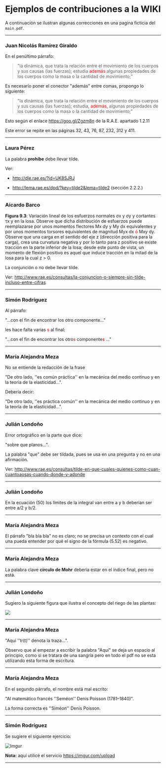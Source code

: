 # Ejemplos de contribuciones a la WIKI

A continuación se ilustran algunas correcciones en una pagina ficticia del `main.pdf`.

---

### Juan Nicolás Ramírez Giraldo

En el penúltimo párrafo:

> "la dinámica, que trata la relación entre el movimiento de los cuerpos y sus causas (las fuerzas); estudia <span style="color: #ff0000">además</span> algunas propiedades de los cuerpos como la masa o la cantidad de movimiento;"

Es necesario poner el conector "además" entre comas, propongo lo siguiente:

> "la dinámica, que trata la relación entre el movimiento de los cuerpos y sus causas (las fuerzas); estudia<span style="color: #ff0000">, además,</span> algunas propiedades de los cuerpos como la masa o la cantidad de movimiento;"

Esto según el enlace https://goo.gl/Zgzm8n de la R.A.E. apartado 1.2.11

Este error se repite en las páginas 32, 43, 76, 87, 232, 312 y 411.

---

### Laura Pérez

La palabra **prohíbe** debe llevar tilde.

Ver: 

* http://dle.rae.es/?id=UK8SJRJ

* http://lema.rae.es/dpd/?key=tilde2&lema=tilde2 (sección 2.2.2.)

---

### Aicardo Barco

**Figura 9.3**: Variación lineal de los esfuerzos normales σx y σy y cortantes τx y en la losa. Observe  que dicha distribución de esfuerzos puede reemplazarse por unos momentos flectores  Mx dy y My dx equivalentes y por unos momentos torsores equivalentes de magnitud Myx dx <span style="color: #ff0000">ó</span> Mxy dy. Observe que una carga en el sentido del eje z (dirección positiva para la carga), crea una curvatura negativa y por lo tanto para z positivo se existe tracción en la parte inferior de la losa; desde este punto de vista, un momento de flexión positivo es aquel que induce tracción en la mitad de la losa para la cual z > 0.

La conjunción o no debe llevar tilde.

Ver:  http://www.rae.es/consultas/la-conjuncion-o-siempre-sin-tilde-incluso-entre-cifras

---

### Simón Rodríguez

Al párrafo:

"...con el fin de encontrar los otro componente..."

les hace falta varias <span style="color: #ff0000">s</span> al final:

"...con el fin de encontrar los otro<span style="color: #ff0000">s</span> componente<span style="color: #ff0000">s</span> ..."

---

### María Alejandra Meza

No se entiende la redacción de la frase 

"De otro lado, ''es común práctica'' en la mecánica del medio continuo y en la teoría de la elasticidad...".

Debería decir:

"De otro lado, ''es práctica común'' en la mecánica del medio continuo y en la teoría de la elasticidad...".

---

### Julián Londoño

Error ortográfico en la parte que dice:

"sobre que planos...". 

La palabra "que" debe ser tildada, pues se usa en una pregunta y no en una afirmación.

Ver: http://www.rae.es/consultas/tilde-en-que-cuales-quienes-como-cuan-cuantoaosas-cuando-donde-y-adonde

---

### Julián Londoño

En la ecuación (50) los límites de la integral van entre a y b deberían ser entre a/2 y b/2.

---

### María Alejandra Meza

El párrafo "bla bla bla" no es claro; no se precisa un contexto con el cual una pueda entender por qué el signo de la fórmula (5.52) es negativo.

---

### María Alejandra Meza

La palabra clave **círculo de Mohr** debería estar en el índice final, pero no está.

---

### Julián Londoño

Sugiero la siguiente figura que ilustra el concepto del riego de las plantas: 

![](http://2.bp.blogspot.com/_nfd3g9RMyTY/SI8916NV8DI/AAAAAAAABP8/fya_q8bnsuI/s320/dibujoNino.jpg)

---

### María Alejandra Meza

"Aquí ''tr(t)'' denota la traza...".

Observo que al empezar a escribir la palabra "Aquí" se deja un espacio al principio, como si se tratara de una sangría pero en todo el pdf no se esta utilizando esta forma de escritura.

---

### María Alejandra Meza

En el segundo párrafo, el nombre está mal escrito: 

"Al matemático francés ''Seméon'' Denis Poisson (1781–1840)".

La forma correcta es ''Siméon'' Denis Poisson.

---

### Simón Rodríguez

Se sugiere el siguiente ejercicio:

![Imgur](https://i.imgur.com/ZoAOzSB.png)

**Nota:** aquí utilicé el servicio https://imgur.com/upload

---
